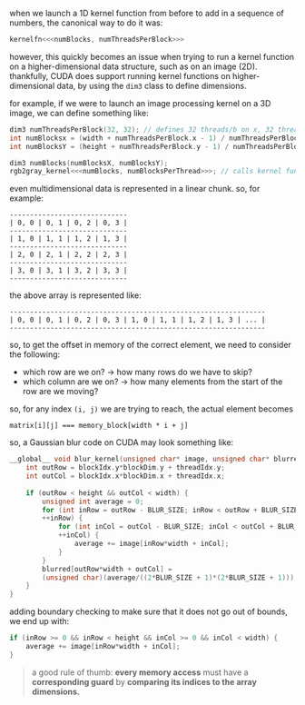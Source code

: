 when we launch a 1D kernel function from before to add in a sequence of numbers, the canonical way to do it was:

```c
kernelfn<<<numBlocks, numThreadsPerBlock>>>
```

however, this quickly becomes an issue when trying to run a kernel function on a higher-dimensional data structure, such as on an image (2D). thankfully, CUDA does support running kernel functions on higher-dimensional data, by using the `dim3` class to define dimensions.

for example, if we were to launch an image processing kernel on a 3D image, we can define something like:

```c
dim3 numThreadsPerBlock(32, 32); // defines 32 threads/b on x, 32 threads/b on y
int numBlocksx = (width + numThreadsPerBlock.x - 1) / numThreadsPerBlock.x;
int numBlocksY = (height + numThreadsPerBlock.y - 1) / numThreadsPerBlock.y;

dim3 numBlocks(numBlocksX, numBlocksY);
rgb2gray_kernel<<<numBlocks, numBlocksPerThread>>>; // calls kernel function, with numBlocksX blockson the X dimension, numBlocks Y blocks on the Y dimension, each with 32 threads each.
```

even multidimensional data is represented in a linear chunk. so, for example:

```
-----------------------------
| 0, 0 | 0, 1 | 0, 2 | 0, 3 |
-----------------------------
| 1, 0 | 1, 1 | 1, 2 | 1, 3 |
-----------------------------
| 2, 0 | 2, 1 | 2, 2 | 2, 3 |
-----------------------------
| 3, 0 | 3, 1 | 3, 2 | 3, 3 |
-----------------------------
```

the above array is represented like:

```
---------------------------------------------------------------
| 0, 0 | 0, 1 | 0, 2 | 0, 3 | 1, 0 | 1, 1 | 1, 2 | 1, 3 | ... |
---------------------------------------------------------------
```

so, to get the offset in memory of the correct element, we need to consider the following:
- which row are we on? -> how many rows do we have to skip?
- which column are we on? -> how many elements from the start of the row are we moving?

so, for any index `(i, j)` we are trying to reach, the actual element becomes

```
matrix[i][j] === memory_block[width * i + j]
```

so, a Gaussian blur code on CUDA may look something like:

```c
__global__ void blur_kernel(unsigned char* image, unsigned char* blurred, unsigned int width, unsigned int height) {  
	int outRow = blockIdx.y*blockDim.y + threadIdx.y;  
	int outCol = blockIdx.x*blockDim.x + threadIdx.x;
	  
	if (outRow < height && outCol < width) {  
		unsigned int average = 0;  
		for (int inRow = outRow - BLUR_SIZE; inRow < outRow + BLUR_SIZE + 1;
		++inRow) {  
			for (int inCol = outCol - BLUR_SIZE; inCol < outCol + BLUR_SIZE + 1;
			++inCol) {  
				average += image[inRow*width + inCol];  
			}  
		}  
		blurred[outRow*width + outCol] =  
		(unsigned char)(average/((2*BLUR_SIZE + 1)*(2*BLUR_SIZE + 1)));  
	}  
}
```

adding boundary checking to make sure that it does not go out of bounds, we end up with:

```c
if (inRow >= 0 && inRow < height && inCol >= 0 && inCol < width) {  
	average += image[inRow*width + inCol];  
}
```

> a good rule of thumb: **every memory access** must have a **corresponding guard** by **comparing its indices to the array dimensions.**

